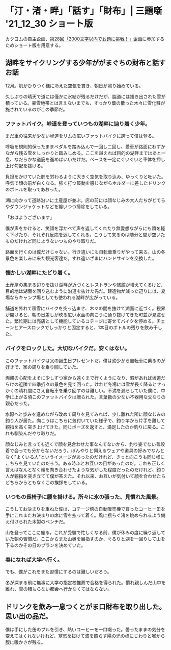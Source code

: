 # 「汀・渚・畔」「話す」「財布」| 三題噺 '21_12_30 ショート版

カクヨムの自主企画、[第28回「2000文字以内でお題に挑戦！」企画](https://kakuyomu.jp/user_events/16817330647516696757?order=published_at#enteredWorks)に参加するためショート版を用意する。

## 湖畔をサイクリングする少年ががまぐちの財布と話すお話

12月。肌がひりつく様に冷えた空気を貫き、朝日が照り始めている。

久しぶりの晴天で道には僅かに氷結が残るだけだが、脇道には掻き出された雪が積っている。豪雪地帯とは言えないまでも、すっかり葉の散った木々に雪化粧が施されているのがこの季節だ。

### ファットバイク。峠道を登っていつもの湖畔に辿り着く少年。

まだ車の往来が少ない峠道をリムの広いファットバイクに跨って僕は登る。

呼吸を規則的保ったままペダルを踏み込んで一回し二回し、愛車が路面にわずかながら残る雪をしっかりと踏みしめる。ここを越えれば目的の湖畔まではあと一息、なだらかな道筋を進めばいいだけだ。ペースを一定にぐいぐいと車体を押し上げ勾配を抜ける。

負担をかけていた肺を労わるように大きく空気を取り込み、ゆっくりと吐いた。呼気で顔の前が白くなる。強く打つ鼓動を感じながらホルダーに差したドリンクのボトルを取ってあおった。

湖に向かって道路沿いに土産屋が並ぶ。店の前には顔なじみの大人たちがどてらやダウンジャケットなどを纏いつつ掃除をしている。

「おはようございます」

僕が声をかけると、笑顔を浮かべて声を返してくれたり無愛想ながらにも頭を軽く下げたり、それぞれ反応を返してくれる。こうして来るのは随分と間が空いたものだけれど同じようないつものやり取りだ。

路面を行くのは僕だけじゃない。行き違いにも自転車乗りがやって来る。山の冬景色を楽しみに来た観光客達だ。すれ違いざまにハンドサインを交換した。

### 懐かしい湖畔にたどり着く。

土産屋の集まる辺りを抜け湖畔が近づくとレストランや旅館が増えてくるけど、目的地は湖面を回り込むように沿道を抜けた先だ。建造物が減った辺りには、夏場ならキャンプ場としても使われる湖畔が広がっている。

舗道を外れて積雪にバイクを突っ込ませ、木々の間を抜けて湖面に近づく。視界が開けると、朝の日差しが映る広い水面の向こうに通り抜けてきた町並が見渡せた。繁忙期には売店として機能しているコテージに寄せてバイクを停める。チェーンとアースロックでしっかりと固定すると、1本目のボトルの残りを飲み干した。

### バイクをロックした。大切なバイクだ。安くはない。

このファットバイクは父の誕生日プレゼントだ。僕は幼少から自転車に乗るのが好きで、家の周りを乗り回していた。

両親の心配をよそに少しずつ家から遠くまで行くようになり、暇があれば坂道だらけの近隣で四季折々の景色を見て回った。けれど冬場には雪が長く降るとせっかくの晴れ間にさえ自転車を乗り回すのは難しい。不満を漏らしていた僕に、中学に上がる頃このファットバイクは贈られた。言葉数の少ない不器用な父なりの親心だった。

水際へと歩みを進めながら改めて周りを見てみれば、少し離れた所に顔なじみの釣り人が居た。向こうはこちらに気付いていた様子で、釣り竿から片手を離して親指を高く突き上げてきた。同じポーズを返すと、満足したのか釣りに戻る。これも馴染んだやり取りだ。

顔なじみと言っても近くで顔を見合わせた事なんてないから、釣り姿でない普段着で会っても分からないだろう。ぼんやりと伺えるウェアや道具の好みでなんとなく"よくいる人"というイメージがあったのだけれど、きっと向こうも同じ様にこちらを見ていたのだろう。ある時ふとお互いの目があったのだ。これも正しく言えばなんとなく顔を向き合わせたような気がした程度だったのだけれど、釣り人が親指を突き立てて僕が答えた。それ以来、お互いが気付いて顔を合わせたらどちらからともなくこの挨拶をしている。

### いつもの長椅子に腰を掛ける。所々に氷の張った、見慣れた風景。

こうしてお決まりを重ねた僕は、コテージ傍の自動販売機で買ったコーヒー缶を手にこれまたお決まりの席に雪を払って着く。風に揺らぐ渚を眺められるよう備え付けられた木製のベンチだ。

山を登ってここに座る。これが受験で忙しくなる前、僕が休みの度に繰り返していた朝の習慣だ。ここからまた山奥を目指すのか、ぐるりと湖を一回りして山を下るのかその日のプランを決めていた。

### 春になれば大学へ行く。

でも、僕がこれをまた習慣にするのは難しいだろう。

冬が深まる前に無事に大学の指定校推薦で合格を得られた。慣れ親しんだ山中を離れ、雪の積もらない都会へ行かなくてはならない。

## ドリンクを飲み一息つくとがま口財布を取り出した。思い出の品だ。

僕は手にした缶のプルを引き、熱いコーヒーを一口啜った。曇ったままの気分を変えてはくれないけれど、寒気を抜けて波を照らす陽の光の様にじわりと喉から腹に暖かさが残る。

